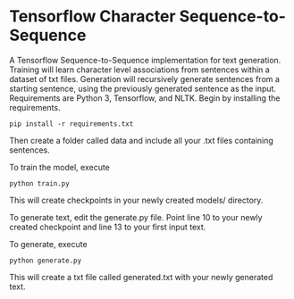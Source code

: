 # Tensorflow Character Sequence-to-Sequence

A Tensorflow Sequence-to-Sequence implementation for text generation. Training will learn character level associations from sentences within a dataset of txt files. Generation will recursively generate sentences from a starting sentence, using the previously generated sentence as the input. Requirements are Python 3, Tensorflow, and NLTK. Begin by installing the requirements.

    pip install -r requirements.txt

Then create a folder called data and include all your .txt files containing sentences. 

To train the model, execute

    python train.py

This will create checkpoints in your newly created models/ directory.

To generate text, edit the generate.py file. Point line 10 to your newly created checkpoint and line 13 to your first input text.

To generate, execute

    python generate.py

This will create a txt file called generated.txt with your newly generated text.